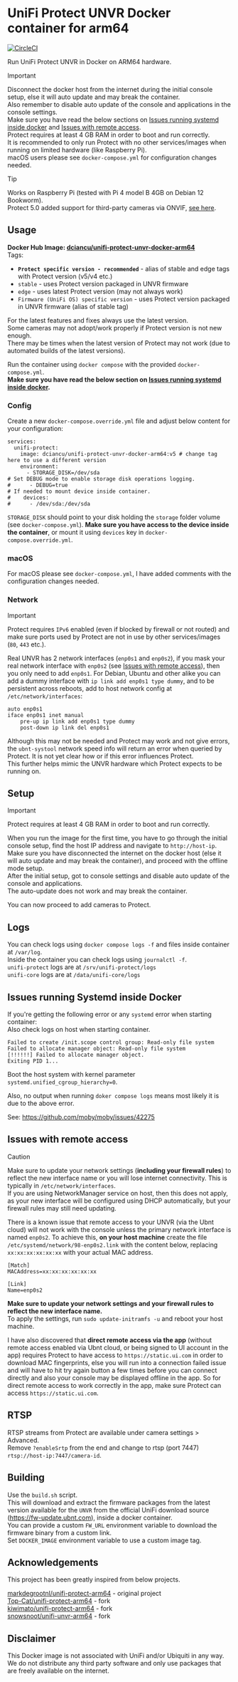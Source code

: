 # UniFi Protect UNVR Docker container for arm64

[![CircleCI](https://dl.circleci.com/status-badge/img/circleci/F8zvFL89rXf6pgQo3twuVc/5tkZtrshQpSz4fo3k8M7ZZ/tree/main.svg?style=svg)](https://dl.circleci.com/status-badge/redirect/circleci/F8zvFL89rXf6pgQo3twuVc/5tkZtrshQpSz4fo3k8M7ZZ/tree/main)

Run UniFi Protect UNVR in Docker on ARM64 hardware.

> [!IMPORTANT]
> Disconnect the docker host from the internet during the initial console setup, else it will auto update and may
> break the container.  
> Also remember to disable auto update of the console and applications in the console settings.  
> Make sure you have read the below sections on [Issues running systemd inside docker](#issues-running-systemd-inside-docker) and [Issues with remote access](#issues-with-remote-access).  
> Protect requires at least 4 GB RAM in order to boot and run correctly.  
> It is recommended to only run Protect with no other services/images when running on limited hardware (like Raspberry Pi).  
> macOS users please see `docker-compose.yml` for configuration changes needed.

> [!TIP]
> Works on Raspberry Pi (tested with Pi 4 model B 4GB on Debian 12 Bookworm).  
> Protect 5.0 added support for third-party cameras via ONVIF, [see here](https://help.ui.com/hc/en-us/articles/26301104828439-Third-Party-Cameras-in-UniFi-Protect).

## Usage

**Docker Hub Image: [dciancu/unifi-protect-unvr-docker-arm64](https://hub.docker.com/r/dciancu/unifi-protect-unvr-docker-arm64)**  
Tags:
- **`Protect specific version - recommended`** - alias of stable and edge tags with Protect version (v5/v4 etc.)
- `stable` - uses Protect version packaged in UNVR firmware
- `edge` - uses latest Protect version (may not always work)
- `Firmware (UniFi OS) specific version` - uses Protect version packaged in UNVR firmware (alias of stable tag)

For the latest features and fixes always use the latest version.  
Some cameras may not adopt/work properly if Protect version is not new enough.  
There may be times when the latest version of Protect may not work (due to automated builds of the latest versions).

Run the container using `docker compose` with the provided `docker-compose.yml`.  
**Make sure you have read the below section on [Issues running systemd inside docker](#issues-running-systemd-inside-docker).**

### Config

Create a new `docker-compose.override.yml` file and adjust below content for your configuration:
```
services:
  unifi-protect:
    image: dciancu/unifi-protect-unvr-docker-arm64:v5 # change tag here to use a different version
    environment:
      - STORAGE_DISK=/dev/sda
# Set DEBUG mode to enable storage disk operations logging.
#      - DEBUG=true
# If needed to mount device inside container.
#    devices:
#      - /dev/sda:/dev/sda
```
`STORAGE_DISK` should point to your disk holding the `storage` folder volume (see `docker-compose.yml`). **Make sure you have access to the device inside the container**, or mount it using `devices` key in `docker-compose.override.yml`.  

### macOS

For macOS please see `docker-compose.yml`, I have added comments with the configuration changes needed.

### Network

> [!IMPORTANT]
> Protect requires `IPv6` enabled (even if blocked by firewall or not routed) and make sure ports used by Protect are not in use by other services/images (`80`, `443` etc.).  

Real UNVR has 2 network interfaces (`enp0s1` and `enp0s2`), if you mask your real network interface with `enp0s2` (see [Issues with remote access](#issues-with-remote-access)), then you only need to add `enp0s1`. For Debian, Ubuntu and other alike you can add a dummy interface with `ip link add enp0s1 type dummy`, and to be persistent across reboots, add to host network config at `/etc/network/interfaces`:
```
auto enp0s1
iface enp0s1 inet manual
    pre-up ip link add enp0s1 type dummy
    post-down ip link del enp0s1
```
Although this may not be needed and Protect may work and not give errors, the `ubnt-systool` network speed info will return an error when queried by Protect. It is not yet clear how or if this error influences Protect.  
This further helps mimic the UNVR hardware which Protect expects to be running on.

## Setup

> [!IMPORTANT]
> Protect requires at least 4 GB RAM in order to boot and run correctly.  

When you run the image for the first time, you have to go through the initial console setup, find the host IP address and
navigate to `http://host-ip`.  
Make sure you have disconnected the internet on the docker host (else it will auto update and may break the container),
and proceed with the offline mode setup.  
After the initial setup, got to console settings and disable auto update of the console and applications.  
The auto-update does not work and may break the container.

You can now proceed to add cameras to Protect.

## Logs

You can check logs using `docker compose logs -f` and files inside container at `/var/log`.  
Inside the container you can check logs using `journalctl -f`.  
`unifi-protect` logs are at `/srv/unifi-protect/logs`  
`unifi-core` logs are at `/data/unifi-core/logs`

## Issues running Systemd inside Docker

If you're getting the following error or any `systemd` error when starting container:  
Also check logs on host when starting container.
```
Failed to create /init.scope control group: Read-only file system
Failed to allocate manager object: Read-only file system
[!!!!!!] Failed to allocate manager object.
Exiting PID 1...
```

Boot the host system with kernel parameter `systemd.unified_cgroup_hierarchy=0`.

Also, no output when running `doker compose logs` means most likely it is due to the above error.

See: https://github.com/moby/moby/issues/42275

## Issues with remote access

> [!CAUTION]
> Make sure to update your network settings (**including your firewall rules**) to reflect the new interface name or you will lose internet connectivity. This is typically in `/etc/network/interfaces`.  
> If you are using NetworkManager service on host, then this does not apply, as your new interface will be configured using DHCP automatically, but your firewall rules may still need updating.

There is a known issue that remote access to your UNVR (via the Ubnt cloud) will not work with the console unless the primary network interface is named `enp0s2`. To achieve this, **on your host machine** create the file `/etc/systemd/network/98-enp0s2.link` with the content below, replacing `xx:xx:xx:xx:xx:xx` with your actual MAC address.

```
[Match]
MACAddress=xx:xx:xx:xx:xx:xx

[Link]
Name=enp0s2
```

**Make sure to update your network settings and your firewall rules to reflect the new interface name.**  
To apply the settings, run `sudo update-initramfs -u` and reboot your host machine.

I have also discovered that **direct remote access via the app** (without remote access enabled via Ubnt cloud, or being signed to UI account in the app) requires Protect to have access to `https://static.ui.com` in order to download MAC fingerprints, else you will run into a connection failed issue and will have to hit try again button a few times before you can connect directly and also your console may be displayed offline in the app. So for direct remote access to work correctly in the app, make sure Protect can access `https://static.ui.com`.

## RTSP

RTSP streams from Protect are available under camera settings > Advanced.  
Remove `?enableSrtp` from the end and change to rtsp (port 7447) `rtsp://host-ip:7447/camera-id`.

## Building

Use the `build.sh` script.  
This will download and extract the firmware packages from the latest version available for the `UNVR` from the official UniFi download source (https://fw-update.ubnt.com), inside a docker container.  
You can provide a custom `FW_URL` environment variable to download the firmware binary from a custom link.  
Set `DOCKER_IMAGE` environment variable to use a custom image tag.

## Acknowledgements

This project has been greatly inspired from below projects.

[markdegrootnl/unifi-protect-arm64](https://github.com/markdegrootnl/unifi-protect-arm64) - original project  
[Top-Cat/unifi-protect-arm64](https://github.com/Top-Cat/unifi-protect-arm64) - fork  
[kiwimato/unifi-protect-arm64](https://github.com/kiwimato/unifi-protect-arm64) - fork  
[snowsnoot/unifi-unvr-arm64](https://github.com/snowsnoot/unifi-unvr-arm64) - fork

## Disclaimer

This Docker image is not associated with UniFi and/or Ubiquiti in any way.  
We do not distribute any third party software and only use packages that are freely available on the internet.
